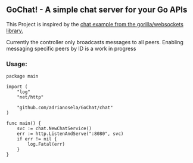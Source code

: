 ## GoChat! - A simple chat server for your Go APIs

This Project is inspired by the [chat example from the gorilla/websockets library.](https://github.com/gorilla/websocket/tree/master/examples/chat)

Currently the controller only broadcasts messages to all peers. Enabling messaging specific peers by ID is a work in progress

### Usage:

```
package main

import (
	"log"
	"net/http"

	"github.com/adrianosela/GoChat/chat"
)

func main() {
	svc := chat.NewChatService()
	err := http.ListenAndServe(":8080", svc)
	if err != nil {
		log.Fatal(err)
	}
}
```

